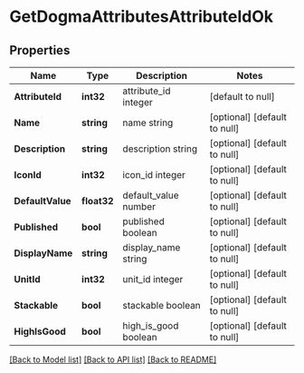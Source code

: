 # GetDogmaAttributesAttributeIdOk

## Properties
Name | Type | Description | Notes
------------ | ------------- | ------------- | -------------
**AttributeId** | **int32** | attribute_id integer | [default to null]
**Name** | **string** | name string | [optional] [default to null]
**Description** | **string** | description string | [optional] [default to null]
**IconId** | **int32** | icon_id integer | [optional] [default to null]
**DefaultValue** | **float32** | default_value number | [optional] [default to null]
**Published** | **bool** | published boolean | [optional] [default to null]
**DisplayName** | **string** | display_name string | [optional] [default to null]
**UnitId** | **int32** | unit_id integer | [optional] [default to null]
**Stackable** | **bool** | stackable boolean | [optional] [default to null]
**HighIsGood** | **bool** | high_is_good boolean | [optional] [default to null]

[[Back to Model list]](../README.md#documentation-for-models) [[Back to API list]](../README.md#documentation-for-api-endpoints) [[Back to README]](../README.md)


